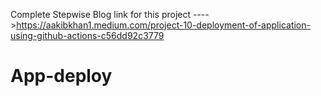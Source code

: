 Complete Stepwise Blog link for this project ---->https://aakibkhan1.medium.com/project-10-deployment-of-application-using-github-actions-c56dd92c3779
# App-deploy
